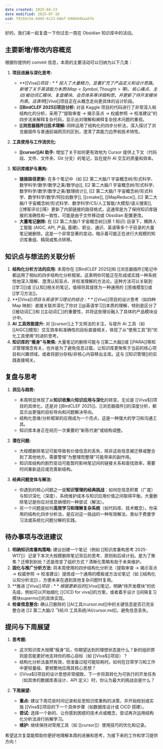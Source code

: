 ```yaml
---
date created: 2025-04-23
date modified: 2025-07-10
uid: f9193c5e-4d45-4c23-b8ef-b90d44baa5fe
---
```


好的，我们来一起复盘一下你过去一周在 Obsidian 知识库中的活动。

## 主要新增/修改内容概览

根据你提供的 commit 信息，本周的主要活动可以归纳为以下几类：

1. **项目进展与深化思考:**
    * **[[Viva$]]项目:** 投入了大量精力，显著扩充了产品定义和设计思路。新增了关于英语能力本质 (Map<Symbol, Thought>等)、核心痛点、主动/被动词汇模块、复盘模块、会员体系等详细构思，并更新了待开发模块列表。这表明 [[Viva$]]项目正在从概念走向更具体的设计阶段。
    * **[[BirdCLEF 2025]]项目分析:** 对该 Kaggle 项目的代码进行了非常深入和结构化的分析，采用了“提取审查 -> 揭示盲点 -> 权威参照 -> 校准建议”的四步法来解释复杂代码，显示出对理解和阐释复杂技术问题的重视。
    * **[[浏览器插件]]技术理解:** 同样运用了结构化的四步分析法，深入探讨了浏览器插件与普通前端网页的区别，澄清了其能力边界和技术特性。

2. **工具使用与工作流优化:**
    * **[[cursor]]AI 助手:** 增加了关于如何更有效地为 Cursor 提供上下文（代码段、文件、文件夹、Git 分支）的笔记，旨在提升 AI 交互的质量和效率。

3. **知识库维护与重构:**
    * **链接路径更新:** 在多个笔记中（如 [[2 第二大脑/1 宇宙概念树/形式科学、数学科学/数学/数学之美/数学@]], [[2 第二大脑/1 宇宙概念树/形式科学、数学科学/数学/数学之美/数理统计]], [[2 第二大脑/1 宇宙概念树/形式科学、数学科学/数学/阿拉伯数字]], [[cmake]], [[MapReduce]], [[2 第二大脑/1 宇宙概念树/形式科学、数学科学/CS/人工智能/大模型/语义搜索]], [[博客评论]]等）更新了内部链接的路径格式，这通常是为了保持知识库链接的准确性和一致性，可能是由于文件移动或 Obsidian 配置更改。
    * **大量笔记删除:** 在 [[2 第二大脑/1 宇宙概念树]](原 1 知识) 目录下，横跨人工智能 (AIGC, API, 产品, 基建)、职业、通识、英语等多个子目录的大量笔记被删除。这是一个非常显著的变动，暗示着可能正在进行大规模的知识库重组、精简或焦点转移。

## 知识点与想法的关联分析

1. **结构化分析方法的应用:** 本周你在 [[BirdCLEF 2025]]和 [[浏览器插件]]笔记中都运用了相似的四步结构化分析框架。这表明你可能正在形成或实践一种系统性地深入理解、澄清认知盲点、并校准理解的方法论。这种方法可以关联到 [[学习]]或 [[认知]]相关的笔记，值得将其提炼为一种通用的 [[思维模型]]或 [[学习方法]]。
2. **[[Viva$]]项目与英语学习理论的结合:** [[Viva$]]项目的设计思考（如四种 Map 映射）直接关联并深化了你对 [[@英语学习]]本质的理解，特别是区分了 [[被动词汇]]和 [[主动词汇]]的重要性，并将这些理论融入了具体的产品模块设计中。
3. **AI 工具效能提升:** 对 [[cursor]]上下文用法的关注，与提升 AI 工具（如 [[AIGC]]模型）交互效率和准确性的目标直接相关，体现了从“使用工具”到“优化工具使用”的进阶思考。
4. **知识库的“瘦身”与聚焦:** 大量笔记的删除可能与 [[第二大脑]]或 [[PARA]]等知识管理理念有关，也许是为了避免信息过载，让知识库更聚焦于当前的核心项目和兴趣领域，或者将部分存档/非核心内容移出主库。这与 [[知识管理]]的实践直接相关。

## 复盘与思考

1. **洞见与趋势:**
    * 本周明显体现了从**知识收集**向**知识应用与深化**的转变。无论是 [[Viva$]]项目的具体化，还是对 [[BirdCLEF 2025]]、[[浏览器插件]]的深度分析，都显示出更强的目标导向和问题解决导向。
    * 结构化思维/分析框架的应用成为一个亮点，这是一种强大的学习和沟通工具。
    * 知识库本身正在经历一次重要的“新陈代谢”或结构调整。

2. **潜在问题:**
    * 大规模删除笔记可能导致有价值信息的丢失，除非这些信息被迁移或整合到了其他地方。需要警惕“为整理而整理”可能带来的副作用。
    * 知识库结构的剧烈变动可能暂时影响笔记间的链接关系和查找效率，需要时间重新适应或完善新结构。

3. **经典问题变体与解法:**
    * 你遇到的核心问题之一是**知识管理的经典挑战**：如何在信息积累（广度）与知识深化（深度）、系统维护成本与知识应用价值之间取得平衡。大量删除笔记是你应对信息熵增的一种尝试（解法）。
    * 另一个问题是如何**高效学习和理解复杂系统**（如代码库、技术概念）。你采用的结构化四步分析法，是应对这一挑战的一种有效解法，类似于费曼学习法或系统化问题分解的实践。

## 待办事项与改进建议

1. **明确知识库重构策略:** 建议创建一个笔记（例如 [[知识库重构思考 2025-W17]]）记录下本次大规模删除笔记背后的思考、原则和后续计划。是为了聚焦？迁移到别处？还是改变了组织方式？清晰化策略有助于未来维护。
2. **固化与推广分析方法:** 将本周使用的四步结构化分析法（提取审查 -> 揭示盲点 -> 权威参照 -> 校准建议）提炼成一个通用的模板或方法论笔记（如 [[结构化认知分析法]]），方便未来在遇到其他复杂问题时复用。
3. **推进 [[Viva$]]项目:** 根据更新后的 [[Viva$]]笔记，明确“待开发模块”的优先级，例如可以开始细化 [[CICD for viva]]的方案，或者着手设计 [[间隔复习模块supermo]]的具体实现。
4. **检查信息整合:** 确认已删除的 [[AI工具/cursor.md]]中的关键信息是否已完全整合进 [[2 第二大脑/2 飞轮/0 工具系统/AI/cursor.md]]，避免信息丢失。

## 提问与下周展望

1. **思考题:**
    * 这次知识库大规模“瘦身”后，你期望达到的理想状态是什么？新的组织原则是否能更好地支持你的核心目标（如 [[Viva$]]项目）？
    * 结构化分析法虽然有效，但准备过程可能较耗时。如何在日常学习和工作中更轻量级、更频繁地应用其核心思想？
    * [[Viva$]]项目的设计思想非常细致，下一步将其转化为可执行的开发任务（如具体的数据库表设计、API 定义）时，你认为最大的挑战会是什么？

2. **下周展望:**
    * **重点:** 建议下周花些时间记录和反思知识库重构的决策，并开始规划或实施 [[Viva$]]项目的下一个具体步骤（如数据库设计或 CICD 搭建）。
    * **尝试:** 选择一个新的、让你感到困惑的技术点或概念，尝试再次运用结构化分析法进行拆解学习。
    * **维护:** 继续保持对常用工具（如 [[cursor]]）使用技巧的优化和记录。

希望这次复盘能帮助你更好地理解本周的进展和思考，为接下来的工作和学习提供方向！
